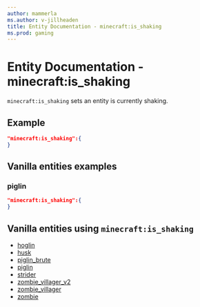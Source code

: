 ```yaml
---
author: mammerla
ms.author: v-jillheaden
title: Entity Documentation - minecraft:is_shaking
ms.prod: gaming
---
```


# Entity Documentation -  minecraft:is_shaking

`minecraft:is_shaking` sets an entity is currently shaking.

## Example

```json
"minecraft:is_shaking":{
}
```

## Vanilla entities examples

### piglin

```json
"minecraft:is_shaking":{
}
```

## Vanilla entities using `minecraft:is_shaking`

- [hoglin](../../../../Source/VanillaBehaviorPack_Snippets/entities/hoglin.md)
- [husk](../../../../Source/VanillaBehaviorPack_Snippets/entities/husk.md)
- [piglin_brute](../../../../Source/VanillaBehaviorPack_Snippets/entities/piglin_brute.md)
- [piglin](../../../../Source/VanillaBehaviorPack_Snippets/entities/piglin.md)
- [strider](../../../../Source/VanillaBehaviorPack_Snippets/entities/strider.md)
- [zombie_villager_v2](../../../../Source/VanillaBehaviorPack_Snippets/entities/zombie_villager_v2.md)
- [zombie_villager](../../../../Source/VanillaBehaviorPack_Snippets/entities/zombie_villager.md)
- [zombie](../../../../Source/VanillaBehaviorPack_Snippets/entities/zombie.md)
